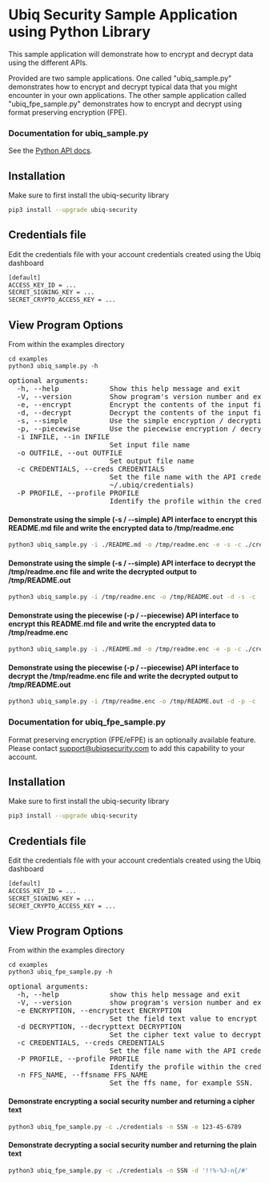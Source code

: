 # Ubiq Security Sample Application using Python Library


This sample application will demonstrate how to encrypt and decrypt data using 
the different APIs.

Provided are two sample applications. One called "ubiq_sample.py" demonstrates how to encrypt and decrypt typical data that you might encounter in your own applications. The other sample application called "ubiq_fpe_sample.py" demonstrates how to encrypt and decrypt using format preserving encryption (FPE).


### Documentation for ubiq_sample.py

See the [Python API docs](https://dev.ubiqsecurity.com/docs/api).

## Installation

Make sure to first install the ubiq-security library

```sh
pip3 install --upgrade ubiq-security
```

## Credentials file

Edit the credentials file with your account credentials created using the Ubiq dashboard

```sh
[default]
ACCESS_KEY_ID = ...  
SECRET_SIGNING_KEY = ...  
SECRET_CRYPTO_ACCESS_KEY = ...  
```



## View Program Options

From within the examples directory

```
cd examples
python3 ubiq_sample.py -h
```
<pre>
optional arguments:
  -h, --help            Show this help message and exit
  -V, --version         Show program's version number and exit
  -e, --encrypt         Encrypt the contents of the input file and write the results to output file
  -d, --decrypt         Decrypt the contents of the input file and write the results to output file
  -s, --simple          Use the simple encryption / decryption interfaces
  -p, --piecewise       Use the piecewise encryption / decryption interfaces
  -i INFILE, --in INFILE
                        Set input file name
  -o OUTFILE, --out OUTFILE
                        Set output file name
  -c CREDENTIALS, --creds CREDENTIALS
                        Set the file name with the API credentials (default:
                        ~/.ubiq/credentials)
  -P PROFILE, --profile PROFILE
                        Identify the profile within the credentials file
</pre>

#### Demonstrate using the simple (-s / --simple) API interface to encrypt this README.md file and write the encrypted data to /tmp/readme.enc

```sh
python3 ubiq_sample.py -i ./README.md -o /tmp/readme.enc -e -s -c ./credentials 
```

#### Demonstrate using the simple (-s / --simple) API interface to decrypt the /tmp/readme.enc file and write the decrypted output to /tmp/README.out

```sh
python3 ubiq_sample.py -i /tmp/readme.enc -o /tmp/README.out -d -s -c ./credentials
```

#### Demonstrate using the piecewise (-p / --piecewise) API interface to encrypt this README.md file and write the encrypted data to /tmp/readme.enc

```sh
python3 ubiq_sample.py -i ./README.md -o /tmp/readme.enc -e -p -c ./credentials
```

#### Demonstrate using the piecewise (-p / --piecewise) API interface to decrypt the /tmp/readme.enc file and write the decrypted output to /tmp/README.out

```sh
python3 ubiq_sample.py -i /tmp/readme.enc -o /tmp/README.out -d -p -c ./credentials
```


### Documentation for ubiq_fpe_sample.py

Format preserving encryption (FPE/eFPE) is an optionally available feature. Please contact support@ubiqsecurity.com to add this capability to your account.

## Installation

Make sure to first install the ubiq-security library

```sh
pip3 install --upgrade ubiq-security
```

## Credentials file

Edit the credentials file with your account credentials created using the Ubiq dashboard

```sh
[default]
ACCESS_KEY_ID = ...  
SECRET_SIGNING_KEY = ...  
SECRET_CRYPTO_ACCESS_KEY = ...  
```



## View Program Options

From within the examples directory

```
cd examples
python3 ubiq_fpe_sample.py -h
```
<pre>
optional arguments:
  -h, --help            show this help message and exit
  -V, --version         show program's version number and exit
  -e ENCRYPTION, --encrypttext ENCRYPTION
                        Set the field text value to encrypt and will return the encrypted cipher text.
  -d DECRYPTION, --decrypttext DECRYPTION
                        Set the cipher text value to decrypt and will return the decrypted text.
  -c CREDENTIALS, --creds CREDENTIALS
                        Set the file name with the API credentials (default: ~/.ubiq/credentials)
  -P PROFILE, --profile PROFILE
                        Identify the profile within the credentials file (default: default)
  -n FFS_NAME, --ffsname FFS_NAME
                        Set the ffs name, for example SSN.
</pre>


#### Demonstrate encrypting a social security number and returning a cipher text

```sh
python3 ubiq_fpe_sample.py -c ./credentials -n SSN -e 123-45-6789
```

#### Demonstrate decrypting a social security number and returning the plain text

```sh
python3 ubiq_fpe_sample.py -c ./credentials -n SSN -d '!!%-%J-n{/#'
```

